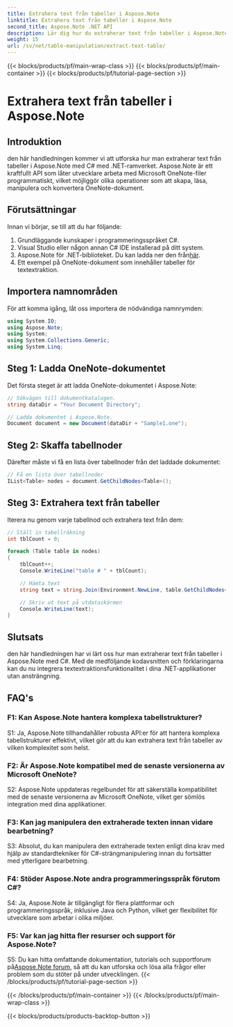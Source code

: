```yaml
---
title: Extrahera text från tabeller i Aspose.Note
linktitle: Extrahera text från tabeller i Aspose.Note
second_title: Aspose.Note .NET API
description: Lär dig hur du extraherar text från tabeller i Aspose.Note med C# med .NET-ramverket. Steg-för-steg handledning med kodavsnitt och förklaringar.
weight: 15
url: /sv/net/table-manipulation/extract-text-table/
---
```


{{< blocks/products/pf/main-wrap-class >}}
{{< blocks/products/pf/main-container >}}
{{< blocks/products/pf/tutorial-page-section >}}

# Extrahera text från tabeller i Aspose.Note

## Introduktion

den här handledningen kommer vi att utforska hur man extraherar text från tabeller i Aspose.Note med C# med .NET-ramverket. Aspose.Note är ett kraftfullt API som låter utvecklare arbeta med Microsoft OneNote-filer programmatiskt, vilket möjliggör olika operationer som att skapa, läsa, manipulera och konvertera OneNote-dokument.

## Förutsättningar

Innan vi börjar, se till att du har följande:

1. Grundläggande kunskaper i programmeringsspråket C#.
2. Visual Studio eller någon annan C# IDE installerad på ditt system.
3.  Aspose.Note för .NET-biblioteket. Du kan ladda ner den från[här](https://releases.aspose.com/note/net/).
4. Ett exempel på OneNote-dokument som innehåller tabeller för textextraktion.

## Importera namnområden

För att komma igång, låt oss importera de nödvändiga namnrymden:

```csharp
using System.IO;
using Aspose.Note;
using System;
using System.Collections.Generic;
using System.Linq;
```

## Steg 1: Ladda OneNote-dokumentet

Det första steget är att ladda OneNote-dokumentet i Aspose.Note:

```csharp
// Sökvägen till dokumentkatalogen.
string dataDir = "Your Document Directory";

// Ladda dokumentet i Aspose.Note.
Document document = new Document(dataDir + "Sample1.one");
```

## Steg 2: Skaffa tabellnoder

Därefter måste vi få en lista över tabellnoder från det laddade dokumentet:

```csharp
// Få en lista över tabellnoder
IList<Table> nodes = document.GetChildNodes<Table>();
```

## Steg 3: Extrahera text från tabeller

Iterera nu genom varje tabellnod och extrahera text från dem:

```csharp
// Ställ in tabellräkning
int tblCount = 0;

foreach (Table table in nodes)
{
    tblCount++;
    Console.WriteLine("table # " + tblCount);

    // Hämta text
    string text = string.Join(Environment.NewLine, table.GetChildNodes<RichText>().Select(e => e.Text)) + Environment.NewLine;

    // Skriv ut text på utdataskärmen
    Console.WriteLine(text);
}
```

## Slutsats

den här handledningen har vi lärt oss hur man extraherar text från tabeller i Aspose.Note med C#. Med de medföljande kodavsnitten och förklaringarna kan du nu integrera textextraktionsfunktionalitet i dina .NET-applikationer utan ansträngning.

## FAQ's

### F1: Kan Aspose.Note hantera komplexa tabellstrukturer?

S1: Ja, Aspose.Note tillhandahåller robusta API:er för att hantera komplexa tabellstrukturer effektivt, vilket gör att du kan extrahera text från tabeller av vilken komplexitet som helst.

### F2: Är Aspose.Note kompatibel med de senaste versionerna av Microsoft OneNote?

S2: Aspose.Note uppdateras regelbundet för att säkerställa kompatibilitet med de senaste versionerna av Microsoft OneNote, vilket ger sömlös integration med dina applikationer.

### F3: Kan jag manipulera den extraherade texten innan vidare bearbetning?

S3: Absolut, du kan manipulera den extraherade texten enligt dina krav med hjälp av standardtekniker för C#-strängmanipulering innan du fortsätter med ytterligare bearbetning.

### F4: Stöder Aspose.Note andra programmeringsspråk förutom C#?

S4: Ja, Aspose.Note är tillgängligt för flera plattformar och programmeringsspråk, inklusive Java och Python, vilket ger flexibilitet för utvecklare som arbetar i olika miljöer.

### F5: Var kan jag hitta fler resurser och support för Aspose.Note?

 S5: Du kan hitta omfattande dokumentation, tutorials och supportforum på[Aspose.Note forum](https://forum.aspose.com/c/note/28), så att du kan utforska och lösa alla frågor eller problem som du stöter på under utvecklingen.
{{< /blocks/products/pf/tutorial-page-section >}}

{{< /blocks/products/pf/main-container >}}
{{< /blocks/products/pf/main-wrap-class >}}

{{< blocks/products/products-backtop-button >}}
